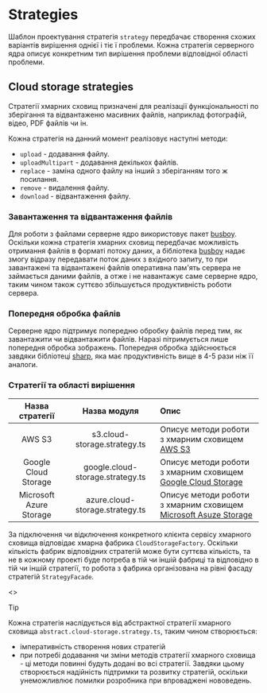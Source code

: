 # Strategies 

Шаблон проектування стратегія `strategy` передбачає створення схожих варіантів вирішення однієї і тіє ї проблеми. Кожна стратегія серверного ядра описує конкретним тип вирішення проблеми відповідної області проблеми.


## Cloud storage strategies

Стратегії хмарних сховищ призначені для реалізації функціональності по зберігання та відвантаженю масивних файлів, наприклад фотографій, відео, PDF файлів чи ін. 

Кожна стратегія на данний момент реалізовує наступні методи:
- `upload` - додавання файлу.
- `uploadMultipart` - додавання декількох файлів.
- `replace` - заміна одного файлу на інший з зберіганням того ж посилання.
- `remove` - видалення файлу.
- `download` - відвантаження файлу.

### Завантаження та відвантаження файлів

Для роботи з файлами серверне ядро використовує пакет [busboy](https://www.npmjs.com/package/busboy). Оскільки кожна стратегія хмарних сховищ передбачає можливість отримання файлів в форматі потоку даних, а бібліотека [busboy](https://www.npmjs.com/package/busboy) надає змогу відразу передавати поток даних з вхідного запиту, то при завантажені та відвантажені файлів оперативна пам'ять сервера не займається даними файлів, а отже і не навантажує саме серверне ядро, таким чином також суттєво збільшується продуктивність роботи сервера.

### Попередня обробка файлів

Серверне ядро підтримує попередню обробку файлів перед тим, як завантажити чи відвантажити файлів. Наразі пітримується лише попередня обробка зображень. Попередня обробка здійснюється завдяки бібліотеці [sharp](https://www.npmjs.com/package/sharp), яка має продуктивність вище в 4-5 рази ніж її аналоги. 


### Стратегії та області вирішення

| Назва стратегії | Назва модуля | Опис | 
| :-------------: | :----------: |  :--- | 
| AWS S3 | s3.cloud-storage.strategy.ts| Описує методи роботи з хмарним сховищем [AWS S3](https://www.npmjs.com/package/@aws-sdk/client-s3) |  
| Google Cloud Storage | google.cloud-storage.strategy.ts | Описує методи роботи з хмарним сховищем [Google Cloud Storage](https://www.npmjs.com/package/@google-cloud/storage) | 
| Microsoft Azure Storage | azure.cloud-storage.strategy.ts |  Описує методи роботи з хмарним сховищем [Microsoft Asuze Storage](https://www.npmjs.com/package/@azure/storage-blob) | 


За підключення чи відключення конкретного клієнта сервісу хмарного сховища відповідає хмарна фабрика `CloudStorageFactory`. Оскільки кількість фабрик відповідних стратегій може бути суттєва кількість, та не в кожному проекті буде потреба в тій чи іншій фабриці та відповідно в тій чи іншій стратегії, то робота з фабрика організована на рівні фасаду стратегій `StrategyFacade`.  

<<SCHEMA>>

> [!TIP] 
> Кожна стратегія наслідується від абстрактної стратегії хмарного сховища `abstract.cloud-storage.strategy.ts`, таким чином створюється:
> - імперативність створення нових стратегій
> - при потребі додавання чи зміни методів стратегії хмарного сховища - ці методи повинні будуть додані во всі стратегії.
> Завдяки цьому створюється надійність підтримки та розвитку стратегій, оскільки унеможливлює помилки розробника при впроваджені нововедень.